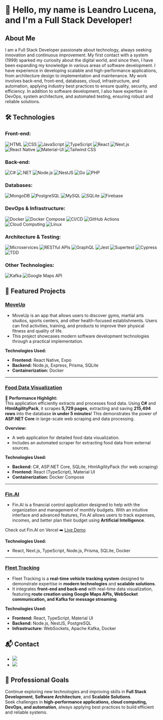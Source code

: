 # 👋 Hello, my name is Leandro Lucena, and I'm a Full Stack Developer!

## About Me

I am a Full Stack Developer passionate about technology, always seeking innovation and continuous improvement. My first contact with a system (1999) sparked my curiosity about the digital world, and since then, I have been expanding my knowledge in various areas of software development.
I have experience in developing scalable and high-performance applications, from architecture design to implementation and maintenance. My work involves back-end, front-end, databases, cloud, infrastructure, and automation, applying industry best practices to ensure quality, security, and efficiency.
In addition to software development, I also have expertise in DevOps, system architecture, and automated testing, ensuring robust and reliable solutions.

## 🛠 Technologies

### Front-end:

![HTML](https://img.shields.io/badge/-HTML-333333?style=flat&logo=HTML5)
![CSS](https://img.shields.io/badge/-CSS-333333?style=flat&logo=CSS3)
![JavaScript](https://img.shields.io/badge/-JavaScript-333333?style=flat&logo=javascript)
![TypeScript](https://img.shields.io/badge/-TypeScript-333333?style=flat&logo=typescript)
![React](https://img.shields.io/badge/-React-333333?style=flat&logo=react)
![Next.js](https://img.shields.io/badge/-Next.js-333333?style=flat&logo=next.js)
![React Native](https://img.shields.io/badge/-React%20Native-333333?style=flat&logo=react)
![Material-UI](https://img.shields.io/badge/-Material%20UI-333333?style=flat&logo=mui)
![Tailwind CSS](https://img.shields.io/badge/-Tailwind%20CSS-333333?style=flat&logo=tailwindcss)

### Back-end:

![C#](https://custom-icon-badges.demolab.com/badge/-C%23-333333.svg?logo=cshrp)
![.NET](https://img.shields.io/badge/.NET-333333?logo=dotnet&logoColor=fff)
![Node.js](https://img.shields.io/badge/-Node.js-333333?style=flat&logo=node.js)
![NestJS](https://img.shields.io/badge/-NestJS-333333?style=flat&logo=nestjs)
![Go](https://img.shields.io/badge/-Go-333333?style=flat&logo=go)
![PHP](https://img.shields.io/badge/-PHP-333333?style=flat&logo=php)

### Databases:

![MongoDB](https://img.shields.io/badge/-MongoDB-333333?style=flat&logo=mongodb)
![PostgreSQL](https://img.shields.io/badge/-PostgreSQL-333333?style=flat&logo=postgresql)
![MySQL](https://img.shields.io/badge/MySQL-333333?logo=mysql&logoColor=4479A1)
![SQLite](https://img.shields.io/badge/-SQLite-333333?style=flat&logo=sqlite)
![Firebase](https://img.shields.io/badge/-Firebase-333333?style=flat&logo=firebase)

### DevOps & Infrastructure:

![Docker](https://img.shields.io/badge/-Docker-333333?style=flat&logo=docker)
![Docker Compose](https://img.shields.io/badge/-Docker%20Compose-333333?style=flat&logo=docker)
![CI/CD](https://img.shields.io/badge/-CI/CD-333333?style=flat&logo=githubactions)
![GitHub Actions](https://img.shields.io/badge/-GitHub%20Actions-333333?style=flat&logo=githubactions)
![Cloud Computing](https://img.shields.io/badge/-Cloud%20Computing-333333?style=flat&logo=googlecloud)
![Linux](https://img.shields.io/badge/-Linux-333333?style=flat&logo=linux)

### Architecture & Testing:

![Microservices](https://img.shields.io/badge/-Microservices-333333?style=flat&logo=microdot)
![RESTful APIs](https://img.shields.io/badge/-RESTful%20APIs-333333?style=flat&logo=postman)
![GraphQL](https://img.shields.io/badge/-GraphQL-333333?style=flat&logo=graphql)
![Jest](https://img.shields.io/badge/-Jest-333333?style=flat&logo=jest)
![Supertest](https://img.shields.io/badge/-Supertest-333333?style=flat&logo=jest)
![Cypress](https://img.shields.io/badge/-Cypress-333333?style=flat&logo=cypress)
![TDD](https://img.shields.io/badge/-TDD-333333?style=flat&logo=testinglibrary)

### Other Technologies:

![Kafka](https://img.shields.io/badge/-Apache%20Kafka-333333?style=flat&logo=apachekafka)
![Google Maps API](https://img.shields.io/badge/-Google%20Maps%20API-333333?style=flat&logo=googlemaps)

## 📂 Featured Projects

### [MoveUp](https://github.com/Leandro-Lucena/move-up)

- MoveUp is an app that allows users to discover gyms, martial arts studios, sports centers, and other health-focused establishments. Users can find activities, training, and products to improve their physical fitness and quality of life.  
- This project showcases modern software development technologies through a practical implementation.

**Technologies Used:**
- **Frontend:** React Native, Expo  
- **Backend:** Node.js, Express, Prisma, SQLite  
- **Containerization:** Docker  

---

### [Food Data Visualization](https://github.com/Leandro-Lucena/food-info-scrapper)

🚀 **Performance Highlight:**  
This application efficiently extracts and processes food data. Using **C#** and **HtmlAgilityPack**, it scrapes **5,729 pages**, extracting and saving **215,494 rows** into the database **in under 5 minutes**! This demonstrates the power of **ASP.NET Core** in large-scale web scraping and data processing.

**Overview:**  
- A web application for detailed food data visualization.  
- Includes an automated scraper for extracting food data from external sources.  

**Technologies Used:**  
- **Backend:** C#, ASP.NET Core, SQLite, HtmlAgilityPack (for web scraping)  
- **Frontend:** React (TypeScript), Material UI  
- **Containerization:** Docker Compose  

---

### [Fin.AI](https://github.com/Leandro-Lucena/fin-ai)

- Fin.AI is a financial control application designed to help with the organization and management of monthly budgets. With an intuitive interface and advanced features, Fin.AI allows users to track expenses, incomes, and better plan their budget using **Artificial Intelligence**.

Check out Fin.AI on Vercel ➡️ [Live Demo](https://fin-ai-mu.vercel.app/)

**Technologies Used:**  
- React, Next.js, TypeScript, Node.js, Prisma, SQLite, Docker  

---

### [Fleet Tracking](https://github.com/Leandro-Lucena/fleet-tracking)

- Fleet Tracking is a **real-time vehicle tracking system** designed to demonstrate expertise in **modern technologies** and **scalable solutions**.  
- It integrates **front-end and back-end** with real-time data visualization, featuring **route creation using Google Maps APIs, WebSocket communication, and Kafka for message streaming**.

**Technologies Used:**  
- **Frontend:** React, TypeScript, Material UI  
- **Backend:** Node.js, NestJS, PostgreSQL  
- **Infrastructure:** WebSockets, Apache Kafka, Docker  


## 📬 Contact

- <a href="https://www.linkedin.com/in/leandrolucena/"><img src="https://img.shields.io/badge/-Leandro%20Lucena-0077B5?style=flat-square&logo=Linkedin&logoColor=white"/></a>
- <a href="mailto:leandroribeirolucena@gmail.com"><img src="https://img.shields.io/badge/-leandroribeirolucena@gmail.com-D14836?style=flat-square&logo=Gmail&logoColor=white"/></a>

## 🚀 Professional Goals

Continue exploring new technologies and improving skills in **Full Stack Development**, **Software Architecture**, and **Scalable Solutions**.  
Seek challenges in **high-performance applications, cloud computing, DevOps, and automation**, always applying best practices to build efficient and reliable systems. 
